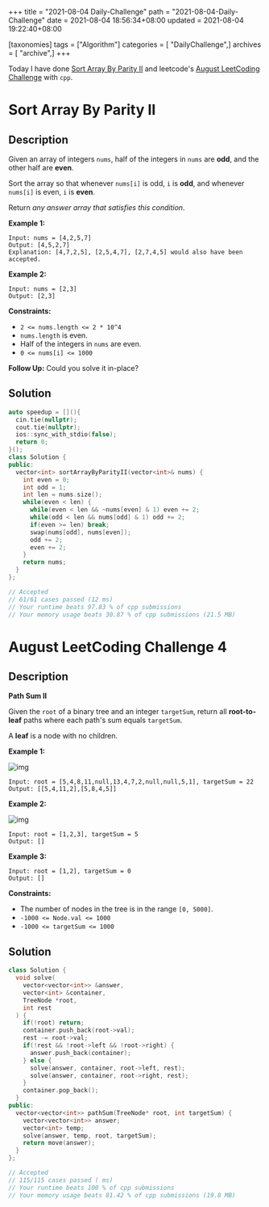 +++
title = "2021-08-04 Daily-Challenge"
path = "2021-08-04-Daily-Challenge"
date = 2021-08-04 18:56:34+08:00
updated = 2021-08-04 19:22:40+08:00

[taxonomies]
tags = ["Algorithm"]
categories = [ "DailyChallenge",]
archives = [ "archive",]
+++

Today I have done [Sort Array By Parity II](https://leetcode.com/problems/sort-array-by-parity-ii/description/) and leetcode's [August LeetCoding Challenge](https://leetcode.com/explore/challenge/card/august-leetcoding-challenge-2021/613/week-1-august-1st-august-7th/3838/) with `cpp`.

<!-- more -->

# Sort Array By Parity II

## Description

Given an array of integers `nums`, half of the integers in `nums` are **odd**, and the other half are **even**.

Sort the array so that whenever `nums[i]` is odd, `i` is **odd**, and whenever `nums[i]` is even, `i` is **even**.

Return *any answer array that satisfies this condition*.

 

**Example 1:**

```
Input: nums = [4,2,5,7]
Output: [4,5,2,7]
Explanation: [4,7,2,5], [2,5,4,7], [2,7,4,5] would also have been accepted.
```

**Example 2:**

```
Input: nums = [2,3]
Output: [2,3]
```

 

**Constraints:**

- `2 <= nums.length <= 2 * 10^4`
- `nums.length` is even.
- Half of the integers in `nums` are even.
- `0 <= nums[i] <= 1000`

 

**Follow Up:** Could you solve it in-place?

## Solution

``` cpp
auto speedup = [](){
  cin.tie(nullptr);
  cout.tie(nullptr);
  ios::sync_with_stdio(false);
  return 0;
}();
class Solution {
public:
  vector<int> sortArrayByParityII(vector<int>& nums) {
    int even = 0;
    int odd = 1;
    int len = nums.size();
    while(even < len) {
      while(even < len && ~nums[even] & 1) even += 2;
      while(odd < len && nums[odd] & 1) odd += 2;
      if(even >= len) break;
      swap(nums[odd], nums[even]);
      odd += 2;
      even += 2;
    }
    return nums;
  }
};

// Accepted
// 61/61 cases passed (12 ms)
// Your runtime beats 97.83 % of cpp submissions
// Your memory usage beats 30.87 % of cpp submissions (21.5 MB)
```

# August LeetCoding Challenge 4

## Description

**Path Sum II**

Given the `root` of a binary tree and an integer `targetSum`, return all **root-to-leaf** paths where each path's sum equals `targetSum`.

A **leaf** is a node with no children.

 

**Example 1:**

![img](https://assets.leetcode.com/uploads/2021/01/18/pathsumii1.jpg)

```
Input: root = [5,4,8,11,null,13,4,7,2,null,null,5,1], targetSum = 22
Output: [[5,4,11,2],[5,8,4,5]]
```

**Example 2:**

![img](https://assets.leetcode.com/uploads/2021/01/18/pathsum2.jpg)

```
Input: root = [1,2,3], targetSum = 5
Output: []
```

**Example 3:**

```
Input: root = [1,2], targetSum = 0
Output: []
```

 

**Constraints:**

- The number of nodes in the tree is in the range `[0, 5000]`.
- `-1000 <= Node.val <= 1000`
- `-1000 <= targetSum <= 1000`

## Solution

``` cpp
class Solution {
  void solve(
    vector<vector<int>> &answer,
    vector<int> &container,
    TreeNode *root,
    int rest
  ) {
    if(!root) return;
    container.push_back(root->val);
    rest -= root->val;
    if(!rest && !root->left && !root->right) {
      answer.push_back(container);
    } else {
      solve(answer, container, root->left, rest);
      solve(answer, container, root->right, rest);
    }
    container.pop_back();
  }
public:
  vector<vector<int>> pathSum(TreeNode* root, int targetSum) {
    vector<vector<int>> answer;
    vector<int> temp;
    solve(answer, temp, root, targetSum);
    return move(answer);
  }
};

// Accepted
// 115/115 cases passed ( ms)
// Your runtime beats 100 % of cpp submissions
// Your memory usage beats 81.42 % of cpp submissions (19.8 MB)
```